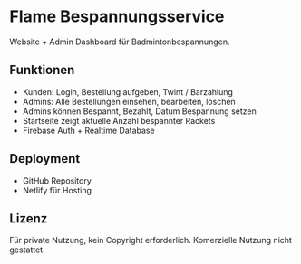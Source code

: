 # Flame Bespannungsservice

Website + Admin Dashboard für Badmintonbespannungen.  

## Funktionen
- Kunden: Login, Bestellung aufgeben, Twint / Barzahlung
- Admins: Alle Bestellungen einsehen, bearbeiten, löschen
- Admins können Bespannt, Bezahlt, Datum Bespannung setzen
- Startseite zeigt aktuelle Anzahl bespannter Rackets
- Firebase Auth + Realtime Database

## Deployment
- GitHub Repository
- Netlify für Hosting

## Lizenz
Für private Nutzung, kein Copyright erforderlich. Komerzielle Nutzung nicht gestattet.
